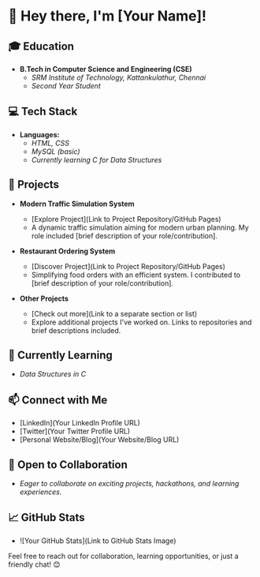 # 👋 Hey there, I'm [Your Name]!

## 🎓 Education
- **B.Tech in Computer Science and Engineering (CSE)**
  - *SRM Institute of Technology, Kattankulathur, Chennai*
  - *Second Year Student*

## 💻 Tech Stack
- **Languages:**
  - *HTML, CSS*
  - *MySQL (basic)*
  - *Currently learning C for Data Structures*

## 🚀 Projects
- **Modern Traffic Simulation System**
  - [Explore Project](Link to Project Repository/GitHub Pages)
  - A dynamic traffic simulation aiming for modern urban planning. My role included [brief description of your role/contribution].

- **Restaurant Ordering System**
  - [Discover Project](Link to Project Repository/GitHub Pages)
  - Simplifying food orders with an efficient system. I contributed to [brief description of your role/contribution].

- **Other Projects**
  - [Check out more](Link to a separate section or list)
  - Explore additional projects I've worked on. Links to repositories and brief descriptions included.

## 🌱 Currently Learning
- *Data Structures in C*

## 📫 Connect with Me
- [LinkedIn](Your LinkedIn Profile URL)
- [Twitter](Your Twitter Profile URL)
- [Personal Website/Blog](Your Website/Blog URL)

## 🤝 Open to Collaboration
- *Eager to collaborate on exciting projects, hackathons, and learning experiences.*

## 📈 GitHub Stats
- ![Your GitHub Stats](Link to GitHub Stats Image)

Feel free to reach out for collaboration, learning opportunities, or just a friendly chat! 😊
